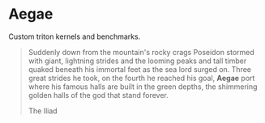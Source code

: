 # Aegae

Custom triton kernels and benchmarks.

> Suddenly down from the mountain's rocky crags
Poseidon stormed with giant, lightning strides
and the looming peaks and tall timber quaked
beneath his immortal feet as the sea lord surged on.
Three great strides he took, on the fourth he reached his goal,
**Aegae** port where his famous halls are built in the green depths,
the shimmering golden halls of the god that stand forever.
>
> The Iliad